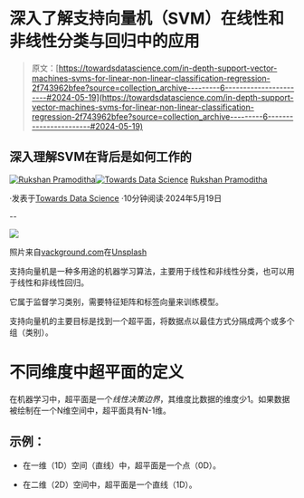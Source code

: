 # 深入了解支持向量机（SVM）在线性和非线性分类与回归中的应用

> 原文：[https://towardsdatascience.com/in-depth-support-vector-machines-svms-for-linear-non-linear-classification-regression-2f743962bfee?source=collection_archive---------6-----------------------#2024-05-19](https://towardsdatascience.com/in-depth-support-vector-machines-svms-for-linear-non-linear-classification-regression-2f743962bfee?source=collection_archive---------6-----------------------#2024-05-19)

## 深入理解SVM在背后是如何工作的

[](https://rukshanpramoditha.medium.com/?source=post_page---byline--2f743962bfee--------------------------------)[![Rukshan Pramoditha](../Images/b80426aff64ff186cb915795644590b1.png)](https://rukshanpramoditha.medium.com/?source=post_page---byline--2f743962bfee--------------------------------)[](https://towardsdatascience.com/?source=post_page---byline--2f743962bfee--------------------------------)[![Towards Data Science](../Images/a6ff2676ffcc0c7aad8aaf1d79379785.png)](https://towardsdatascience.com/?source=post_page---byline--2f743962bfee--------------------------------) [Rukshan Pramoditha](https://rukshanpramoditha.medium.com/?source=post_page---byline--2f743962bfee--------------------------------)

·发表于[Towards Data Science](https://towardsdatascience.com/?source=post_page---byline--2f743962bfee--------------------------------) ·10分钟阅读·2024年5月19日

--

![](../Images/698226d169de8e867baa408fdb7fbf47.png)

照片来自[vackground.com](https://unsplash.com/@vackground?utm_content=creditCopyText&utm_medium=referral&utm_source=unsplash)在[Unsplash](https://unsplash.com/photos/a-close-up-of-a-blue-and-orange-abstract-background-jEDNGHrrVRw?utm_content=creditCopyText&utm_medium=referral&utm_source=unsplash)

支持向量机是一种多用途的机器学习算法，主要用于线性和非线性分类，也可以用于线性和非线性回归。

它属于监督学习类别，需要特征矩阵和标签向量来训练模型。

支持向量机的主要目标是找到一个超平面，将数据点以最佳方式分隔成两个或多个组（类别）。

# 不同维度中超平面的定义

在机器学习中，超平面是一个*线性决策边界*，其维度比数据的维度少1。如果数据被绘制在一个N维空间中，超平面具有N-1维。

## **示例：**

+   在一维（1D）空间（直线）中，超平面是一个点（0D）。

+   在二维（2D）空间中，超平面是一个直线（1D）。

